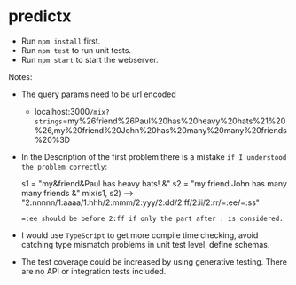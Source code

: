 # predictx

- Run `npm install` first.
- Run `npm test` to run unit tests.
- Run `npm start` to start the webserver.

Notes:

- The query params need to be url encoded
    - localhost:3000`/mix?strings`=my%26friend%26Paul%20has%20heavy%20hats%21%20%26,my%20friend%20John%20has%20many%20many%20friends%20%3D
- In the Description of the first problem there is a mistake `if I understood the problem correctly`:

     s1 = "my&friend&Paul has heavy hats! &"
 s2 = "my friend John has many many friends &"
 mix(s1, s2) --> "2:nnnnn/1:aaaa/1:hhh/2:mmm/2:yyy/2:dd/2:ff/2:ii/2:rr/=:ee/=:ss"

    `=:ee should be before 2:ff if only the part after : is considered.`

- I would use `TypeScript` to get more compile time checking, avoid catching type mismatch problems in unit test level, define schemas.
- The test coverage could be increased by using generative testing. There are no API or integration tests included.
